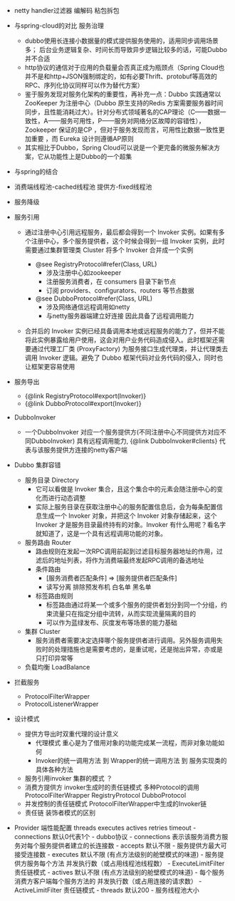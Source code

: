 


- netty handler过滤器 编解码 粘包拆包

- 与spring-cloud的对比 服务治理
    - dubbo使用长连接小数据量的模式提供服务使用的，适用同步调用场景多； 后台业务逻辑复杂、时间长而导致异步逻辑比较多的话，可能Dubbo并不合适
    - http协议的通信对于应用的负载量会否真正成为瓶颈点（Spring Cloud也并不是和http+JSON强制绑定的，如有必要Thrift、protobuf等高效的RPC、序列化协议同样可以作为替代方案）
    - 鉴于服务发现对服务化架构的重要性，再补充一点：Dubbo 实践通常以ZooKeeper 为注册中心（Dubbo 原生支持的Redis 方案需要服务器时间同步，且性能消耗过大）。针对分布式领域著名的CAP理论（C——数据一致性，A——服务可用性，P——服务对网络分区故障的容错性），Zookeeper 保证的是CP ，但对于服务发现而言，可用性比数据一致性更加重要 ，而 Eureka 设计则遵循AP原则
    - 其实相比于Dubbo，Spring Cloud可以说是一个更完备的微服务解决方案，它从功能性上是Dubbo的一个超集
- 与spring的结合

- 消费端线程池-cached线程池  提供方-fixed线程池 

- 服务降级

- 服务引用
    - 通过注册中心引用远程服务，最后都会得到一个 Invoker 实例。如果有多个注册中心，多个服务提供者，这个时候会得到一组 Invoker 实例，此时需要通过集群管理类 Cluster 将多个 Invoker 合并成一个实例
        - @see RegistryProtocol#refer(Class, URL)
            - 涉及注册中心如zookeeper
            - 注册服务消费者，在 consumers 目录下新节点
            - 订阅 providers、configurators、routers 等节点数据
        - @see DubboProtocol#refer(Class, URL)
            - 涉及网络通信远程调用如netty
            - 与netty服务器端建立好连接 因此具备了远程调用能力    
        
    - 合并后的 Invoker 实例已经具备调用本地或远程服务的能力了，但并不能将此实例暴露给用户使用，这会对用户业务代码造成侵入。此时框架还需要通过代理工厂类 (ProxyFactory) 为服务接口生成代理类，并让代理类去调用 Invoker 逻辑。避免了 Dubbo 框架代码对业务代码的侵入，同时也让框架更容易使用

- 服务导出
    - {@link RegistryProtocol#export(Invoker)}
    - {@link DubboProtocol#export(Invoker)}

- DubboInvoker
    - 一个DubboInvoker 对应一个服务提供方(不同注册中心不同提供方对应不同DubboInvoker) 具有远程调用能力,  {@link DubboInvoker#clients} 代表与该服务提供方连接的netty客户端

- Dubbo 集群容错
    - 服务目录 Directory
        - 它可以看做是 Invoker 集合，且这个集合中的元素会随注册中心的变化而进行动态调整
        - 实际上服务目录在获取注册中心的服务配置信息后，会为每条配置信息生成一个 Invoker 对象，并把这个 Invoker 对象存储起来，这个 Invoker 才是服务目录最终持有的对象。Invoker 有什么用呢？看名字就知道了，这是一个具有远程调用功能的对象。
    - 服务路由 Router
        - 路由规则在发起一次RPC调用前起到过滤目标服务器地址的作用，过滤后的地址列表，将作为消费端最终发起RPC调用的备选地址
        - 条件路由 
            - [服务消费者匹配条件] => [服务提供者匹配条件]
            - 读写分离 排除预发布机 白名单 黑名单  
        - 标签路由规则
            - 标签路由通过将某一个或多个服务的提供者划分到同一个分组，约束流量只在指定分组中流转，从而实现流量隔离的目的
            - 可以作为蓝绿发布、灰度发布等场景的能力基础       
    - 集群 Cluster
        - 服务消费者需要决定选择哪个服务提供者进行调用。另外服务调用失败时的处理措施也是需要考虑的，是重试呢，还是抛出异常，亦或是只打印异常等
    - 负载均衡 LoadBalance 
 
 
- 拦截服务
    - ProtocolFilterWrapper
    - ProtocolListenerWrapper
     
- 设计模式
    - 提供方导出时双重代理的设计意义
        - 代理模式 重心是为了借用对象的功能完成某一流程，而非对象功能如何
        - Invoker的统一调用方法  到 Wrapper的统一调用方法 到 服务实现类的具体各种方法
    - 服务引用invoker  集群的模式 ？ 
    - 消费方提供方 invoker生成时的责任链模式 多种Protocol的调用 ProtocolFilterWrapper  RegistryProtocol  DubboProtocol
    - 并发控制的责任链模式 ProtocolFilterWrapper中生成的Invoker链
    - 责任链 装饰者模式的区别
    
    
- Provider 端性能配置 threads executes actives retries timeout
            - connections 默认0代表1个
                - dubbo协议
                    - connections 表示该服务消费方服务对每个服务提供者建立的长连接数
            - accepts 默认不限
                - 服务提供方最大可接受连接数
            - executes 默认不限 (有点方法级别的舱壁模式的味道)
                - 服务提供方服务每个方法 并发执行数（或占用线程池线程数）
                - ExecuteLimitFilter 责任链模式
            - actives 默认不限 (有点方法级别的舱壁模式的味道)
                - 每个服务消费方客户端每个服务方法的 并发执行数（或占用连接的请求数）
                - ActiveLimitFilter 责任链模式
            - threads 默认200
                - 服务线程池大小